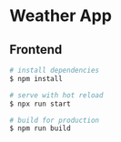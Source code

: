 # Weather App

## Frontend

```bash
# install dependencies
$ npm install

# serve with hot reload
$ npx run start

# build for production
$ npm run build
```

